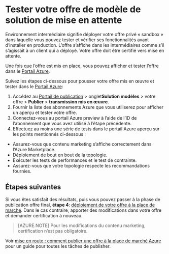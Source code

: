 <properties
   pageTitle="Test de votre offre de modèle de solution de Marketplace | Microsoft Azure"
   description="Comprendre comment tester votre offre de modèle de solution de Azure Marketplace."
   services="marketplace-publishing"
   documentationCenter=""
   authors="HannibalSII"
   manager="hascipio"
   editor=""/>

<tags
   ms.service="marketplace"
   ms.devlang="na"
   ms.topic="article"
   ms.tgt_pltfrm="na"
   ms.workload="na"
   ms.date="12/04/2015"
   ms.author="hascipio; v-divte" />

# <a name="test-your-solution-template-offer-in-staging"></a>Tester votre offre de modèle de solution de mise en attente
Environnement intermédiaire signifie déployer votre offre privé « sandbox » dans laquelle vous pouvez tester et vérifier ses fonctionnalités avant d’installer en production. L’offre s’affiche dans les intermédiaires comme s’il s’agissait à un client qui a déployé. Votre offre doit être certifié vers mise en attente.

Une fois que l’offre est mis en place, vous pouvez afficher et tester l’offre dans le [Portail Azure](https://portal.azure.com/).

Suivez les étapes ci-dessous pour pousser votre offre mis en œuvre et tester dans le [Portail Azure](https://portal.azure.com/):

1.  Accédez au [Portail de publication](https://publish.windowsazure.com) > onglet**Solution modèles** > votre offre > **Publier** > **transmission mis en œuvre**.
2.  Fournir la liste des abonnements Azure que vous utiliserez pour afficher un aperçu et tester votre offre.
3.  Connectez-vous au portail Azure preview à l’aide de l’ID de l’abonnement que vous avez utilisé à l’étape précédente.
4.  Effectuez au moins une série de tests dans le portail Azure aperçu sur les points mentionnés ci-dessous :
  - Assurez-vous que contenu marketing s’affiche correctement dans l’Azure Marketplace.
  - Déploiement de bout en bout de la topologie.
  - Exécuter les tests de performances et le test de contrainte.
  - Assurez-vous que votre topologie respecte les recommandations fournies.

## <a name="next-steps"></a>Étapes suivantes
Si vous êtes satisfait des résultats, puis vous pouvez passer à la phase de publication offre final, **étape 4**: [déploiement de votre offre à la place de marché](marketplace-publishing-push-to-production.md). Dans le cas contraire, apporter des modifications dans votre offre et demander certification à nouveau.

> [AZURE.NOTE] Pour les modifications du contenu marketing, certification n’est pas obligatoire.

Voir [mise en route : comment publier une offre à la place de marché Azure](marketplace-publishing-getting-started.md) pour un guide pour toutes les tâches de publisher.
